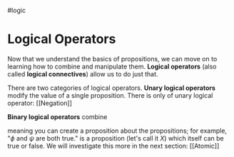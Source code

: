 #logic
# Logical Operators
Now that we understand the basics of propositions, we can move on to learning how to combine and manipulate them. **Logical operators** (also called **logical connectives**) allow us to do just that.

There are two categories of logical operators. **Unary logical operators** modify the value of a single proposition. There is only of unary logical operator: [[Negation]]

**Binary logical operators** combine 

meaning you can create a proposition about the propositions; for example, "$\phi$ and $\psi$ are both true." is a proposition (let's call it $X$) which itself can be true or false. We will investigate this more in the next section: [[Atomic]]